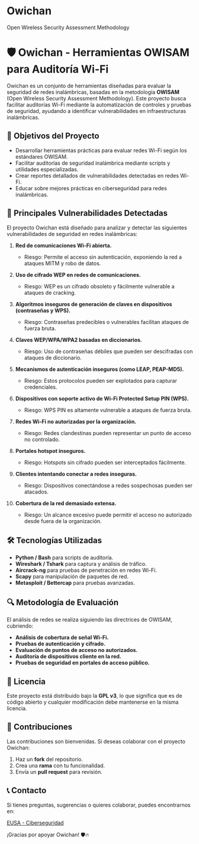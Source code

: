 # Owichan
 Open Wireless Security Assessment Methodology

# 🛡️ Owichan - Herramientas OWISAM para Auditoría Wi-Fi

Owichan es un conjunto de herramientas diseñadas para evaluar la seguridad de redes inalámbricas, basadas en la metodología **OWISAM** (Open Wireless Security Assessment Methodology). Este proyecto busca facilitar auditorías Wi-Fi mediante la automatización de controles y pruebas de seguridad, ayudando a identificar vulnerabilidades en infraestructuras inalámbricas.

## 📌 Objetivos del Proyecto

- Desarrollar herramientas prácticas para evaluar redes Wi-Fi según los estándares OWISAM.
- Facilitar auditorías de seguridad inalámbrica mediante scripts y utilidades especializadas.
- Crear reportes detallados de vulnerabilidades detectadas en redes Wi-Fi.
- Educar sobre mejores prácticas en ciberseguridad para redes inalámbricas.

## 🚨 Principales Vulnerabilidades Detectadas

El proyecto Owichan está diseñado para analizar y detectar las siguientes vulnerabilidades de seguridad en redes inalámbricas:

1. **Red de comunicaciones Wi-Fi abierta.**  
   - Riesgo: Permite el acceso sin autenticación, exponiendo la red a ataques MITM y robo de datos.  
   
2. **Uso de cifrado WEP en redes de comunicaciones.**  
   - Riesgo: WEP es un cifrado obsoleto y fácilmente vulnerable a ataques de cracking.  
   
3. **Algoritmos inseguros de generación de claves en dispositivos (contraseñas y WPS).**  
   - Riesgo: Contraseñas predecibles o vulnerables facilitan ataques de fuerza bruta.  
  
4. **Claves WEP/WPA/WPA2 basadas en diccionarios.**  
   - Riesgo: Uso de contraseñas débiles que pueden ser descifradas con ataques de diccionario.  
  
5. **Mecanismos de autenticación inseguros (como LEAP, PEAP-MD5).**  
   - Riesgo: Estos protocolos pueden ser explotados para capturar credenciales.  
 
6. **Dispositivos con soporte activo de Wi-Fi Protected Setup PIN (WPS).**  
   - Riesgo: WPS PIN es altamente vulnerable a ataques de fuerza bruta.  
  
7. **Redes Wi-Fi no autorizadas por la organización.**  
   - Riesgo: Redes clandestinas pueden representar un punto de acceso no controlado.  
  
8. **Portales hotspot inseguros.**  
   - Riesgo: Hotspots sin cifrado pueden ser interceptados fácilmente.  
 
9. **Clientes intentando conectar a redes inseguras.**  
   - Riesgo: Dispositivos conectándose a redes sospechosas pueden ser atacados.  
  
10. **Cobertura de la red demasiado extensa.**  
    - Riesgo: Un alcance excesivo puede permitir el acceso no autorizado desde fuera de la organización.  


## 🛠️ Tecnologías Utilizadas

- **Python / Bash** para scripts de auditoría.
- **Wireshark / Tshark** para captura y análisis de tráfico.
- **Aircrack-ng** para pruebas de penetración en redes Wi-Fi.
- **Scapy** para manipulación de paquetes de red.
- **Metasploit / Bettercap** para pruebas avanzadas.

## 🔍 Metodología de Evaluación

El análisis de redes se realiza siguiendo las directrices de OWISAM, cubriendo:
- **Análisis de cobertura de señal Wi-Fi.**
- **Pruebas de autenticación y cifrado.**
- **Evaluación de puntos de acceso no autorizados.**
- **Auditoría de dispositivos cliente en la red.**
- **Pruebas de seguridad en portales de acceso público.**

## 📜 Licencia

Este proyecto está distribuido bajo la **GPL v3**, lo que significa que es de código abierto y cualquier modificación debe mantenerse en la misma licencia.

## 🚀 Contribuciones

Las contribuciones son bienvenidas. Si deseas colaborar con el proyecto Owichan:
1. Haz un **fork** del repositorio.
2. Crea una **rama** con tu funcionalidad.
3. Envía un **pull request** para revisión.

## 📞 Contacto

Si tienes preguntas, sugerencias o quieres colaborar, puedes encontrarnos en:

[EUSA - Ciberseguridad](https://fpcampuscamara.es/ciberseguridad/)


¡Gracias por apoyar Owichan! 🛡️🔥
